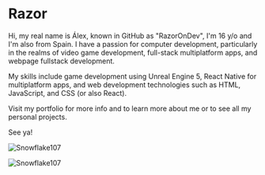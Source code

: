 # Razor
Hi, my real name is Álex, known in GitHub as "RazorOnDev", I'm 16 y/o and I'm also from Spain. 
I have a passion for computer development, particularly in the realms of video game development, full-stack multiplatform apps, and webpage fullstack development.

My skills include game development using Unreal Engine 5, React Native for multiplatform apps, and web development technologies such as HTML, JavaScript, and CSS (or also React). 

Visit my portfolio for more info and to learn more about me or to see all my personal projects.

See ya!

![Snowflake107](https://github-readme-stats.vercel.app/api?username=RazorOnDev&show_icons=true&theme=tokyonight&hide=["issues"])

![Snowflake107](https://github-readme-stats.vercel.app/api/top-langs?username=RazorOnDev&show_icons=true&theme=tokyonight&layout=compact)
